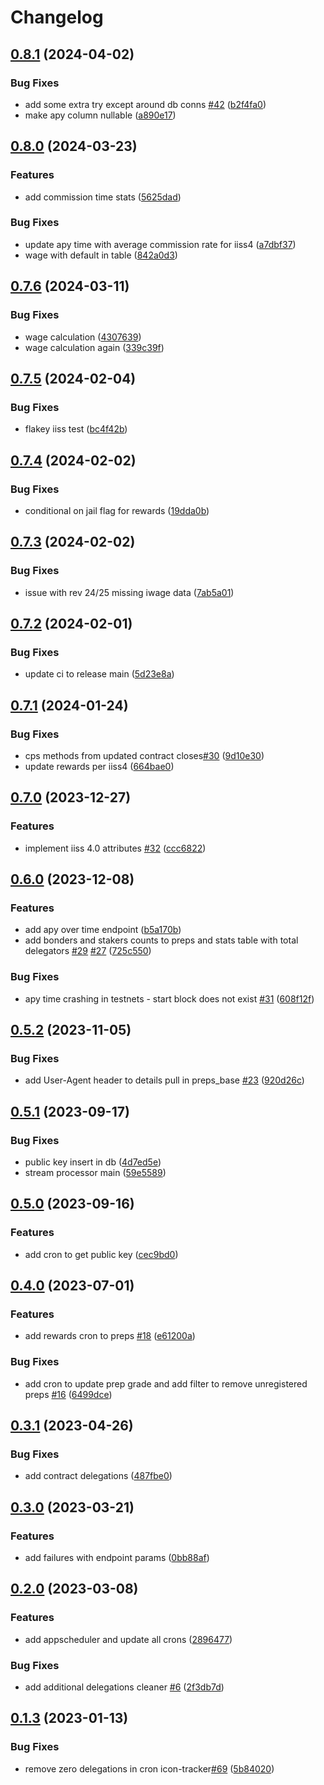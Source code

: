 # Changelog

## [0.8.1](https://github.com/sudoblockio/icon-governance/compare/v0.8.0...v0.8.1) (2024-04-02)


### Bug Fixes

* add some extra try except around db conns [#42](https://github.com/sudoblockio/icon-governance/issues/42) ([b2f4fa0](https://github.com/sudoblockio/icon-governance/commit/b2f4fa0d21a32cafe7ba56731114cd4056da3c35))
* make apy column nullable ([a890e17](https://github.com/sudoblockio/icon-governance/commit/a890e1730840725c44a4ae36e70f815a4ee64a66))

## [0.8.0](https://github.com/sudoblockio/icon-governance/compare/v0.7.6...v0.8.0) (2024-03-23)


### Features

* add commission time stats ([5625dad](https://github.com/sudoblockio/icon-governance/commit/5625dad4417875c2a9e7eea1356bb41be7eb88b6))


### Bug Fixes

* update apy time with average commission rate for iiss4 ([a7dbf37](https://github.com/sudoblockio/icon-governance/commit/a7dbf375f9c5c5def79a15251ba57e81fbc8fda0))
* wage with default in table ([842a0d3](https://github.com/sudoblockio/icon-governance/commit/842a0d383c1c8eaf8c6ccb29b8dc6e03c322efd1))

## [0.7.6](https://github.com/sudoblockio/icon-governance/compare/v0.7.5...v0.7.6) (2024-03-11)


### Bug Fixes

* wage calculation ([4307639](https://github.com/sudoblockio/icon-governance/commit/43076398d7caaa858da4aa75e8ab98b505ea36c0))
* wage calculation again ([339c39f](https://github.com/sudoblockio/icon-governance/commit/339c39f65a15d880d49ad516f87409eadbf6557c))

## [0.7.5](https://github.com/sudoblockio/icon-governance/compare/v0.7.4...v0.7.5) (2024-02-04)


### Bug Fixes

* flakey iiss test ([bc4f42b](https://github.com/sudoblockio/icon-governance/commit/bc4f42b9ddaafb71b137b18990a50d34b10783ce))

## [0.7.4](https://github.com/sudoblockio/icon-governance/compare/v0.7.3...v0.7.4) (2024-02-02)


### Bug Fixes

* conditional on jail flag for rewards ([19dda0b](https://github.com/sudoblockio/icon-governance/commit/19dda0b021d28bb36f0bd693df6049c3ed527762))

## [0.7.3](https://github.com/sudoblockio/icon-governance/compare/v0.7.2...v0.7.3) (2024-02-02)


### Bug Fixes

* issue with rev 24/25 missing iwage data ([7ab5a01](https://github.com/sudoblockio/icon-governance/commit/7ab5a01fbc717e1b7b671c1a77fa721c6aa92916))

## [0.7.2](https://github.com/sudoblockio/icon-governance/compare/v0.7.1...v0.7.2) (2024-02-01)


### Bug Fixes

* update ci to release main ([5d23e8a](https://github.com/sudoblockio/icon-governance/commit/5d23e8a715afc297c054e0a9c50162fcbad6d69a))

## [0.7.1](https://github.com/sudoblockio/icon-governance/compare/v0.7.0...v0.7.1) (2024-01-24)


### Bug Fixes

* cps methods from updated contract closes[#30](https://github.com/sudoblockio/icon-governance/issues/30) ([9d10e30](https://github.com/sudoblockio/icon-governance/commit/9d10e3050b1074b188e5f9c355297c07d7571d5a))
* update rewards per iiss4 ([664bae0](https://github.com/sudoblockio/icon-governance/commit/664bae0bf1a3feaa5dcccc97aca8fee9b0b4ae61))

## [0.7.0](https://github.com/sudoblockio/icon-governance/compare/v0.6.0...v0.7.0) (2023-12-27)


### Features

* implement iiss 4.0 attributes [#32](https://github.com/sudoblockio/icon-governance/issues/32) ([ccc6822](https://github.com/sudoblockio/icon-governance/commit/ccc682264801f167872759be83403bebc6a852a6))

## [0.6.0](https://github.com/sudoblockio/icon-governance/compare/v0.5.2...v0.6.0) (2023-12-08)


### Features

* add apy over time endpoint ([b5a170b](https://github.com/sudoblockio/icon-governance/commit/b5a170bd3831023a32d9313f03b0643004b8910b))
* add bonders and stakers counts to preps and stats table with total delegators [#29](https://github.com/sudoblockio/icon-governance/issues/29) [#27](https://github.com/sudoblockio/icon-governance/issues/27) ([725c550](https://github.com/sudoblockio/icon-governance/commit/725c5507114289ad6ed513c3efa6068653e38208))


### Bug Fixes

* apy time crashing in testnets - start block does not exist [#31](https://github.com/sudoblockio/icon-governance/issues/31) ([608f12f](https://github.com/sudoblockio/icon-governance/commit/608f12f4ced8179cca8ee04bb13e246e0338f2c5))

## [0.5.2](https://github.com/sudoblockio/icon-governance/compare/v0.5.1...v0.5.2) (2023-11-05)


### Bug Fixes

* add User-Agent header to details pull in preps_base [#23](https://github.com/sudoblockio/icon-governance/issues/23) ([920d26c](https://github.com/sudoblockio/icon-governance/commit/920d26c8f86e6143920aec810e7318e5fdd1379a))

## [0.5.1](https://github.com/sudoblockio/icon-governance/compare/v0.5.0...v0.5.1) (2023-09-17)


### Bug Fixes

* public key insert in db ([4d7ed5e](https://github.com/sudoblockio/icon-governance/commit/4d7ed5eb1fc6927899749e0f7b0bd5b950af1a1a))
* stream processor main ([59e5589](https://github.com/sudoblockio/icon-governance/commit/59e5589bc3e3863a7f6b29bc555865fb428b5c41))

## [0.5.0](https://github.com/sudoblockio/icon-governance/compare/v0.4.0...v0.5.0) (2023-09-16)


### Features

* add cron to get public key ([cec9bd0](https://github.com/sudoblockio/icon-governance/commit/cec9bd0c971bb268f281361092468a8cc9c0085e))

## [0.4.0](https://github.com/sudoblockio/icon-governance/compare/v0.3.1...v0.4.0) (2023-07-01)


### Features

* add rewards cron to preps [#18](https://github.com/sudoblockio/icon-governance/issues/18) ([e61200a](https://github.com/sudoblockio/icon-governance/commit/e61200a4dd8f602d49c35cb7cef4e0817b34063e))


### Bug Fixes

* add cron to update prep grade and add filter to remove unregistered preps [#16](https://github.com/sudoblockio/icon-governance/issues/16) ([6499dce](https://github.com/sudoblockio/icon-governance/commit/6499dcec69d027e02444f0cc6b6aab7fdcd2b862))

## [0.3.1](https://github.com/sudoblockio/icon-governance/compare/v0.3.0...v0.3.1) (2023-04-26)


### Bug Fixes

* add contract delegations ([487fbe0](https://github.com/sudoblockio/icon-governance/commit/487fbe0aaa0d7b8f82481155a97f749cfca3174d))

## [0.3.0](https://github.com/sudoblockio/icon-governance/compare/v0.2.0...v0.3.0) (2023-03-21)


### Features

* add failures with endpoint params ([0bb88af](https://github.com/sudoblockio/icon-governance/commit/0bb88af92c1414a11450f1a810b828d87b833149))

## [0.2.0](https://github.com/sudoblockio/icon-governance/compare/v0.1.3...v0.2.0) (2023-03-08)


### Features

* add appscheduler and update all crons ([2896477](https://github.com/sudoblockio/icon-governance/commit/2896477e8266548dea06e23e99355afefa095139))


### Bug Fixes

* add additional delegations cleaner [#6](https://github.com/sudoblockio/icon-governance/issues/6) ([2f3db7d](https://github.com/sudoblockio/icon-governance/commit/2f3db7d15cd23c725d8a83e30a366c224981a4f4))

## [0.1.3](https://github.com/sudoblockio/icon-governance/compare/v0.1.2...v0.1.3) (2023-01-13)


### Bug Fixes

* remove zero delegations in cron icon-tracker[#69](https://github.com/sudoblockio/icon-governance/issues/69) ([5b84020](https://github.com/sudoblockio/icon-governance/commit/5b8402026a8585de26e0ae317d04c4098216e47b))
